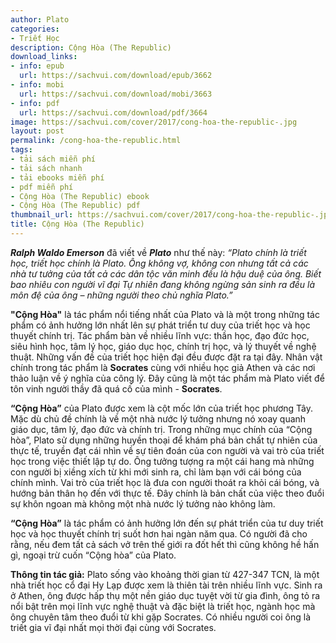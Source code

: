 ```yaml
---
author: Plato
categories:
- Triết Học
description: Cộng Hòa (The Republic)
download_links:
- info: epub
  url: https://sachvui.com/download/epub/3662
- info: mobi
  url: https://sachvui.com/download/mobi/3663
- info: pdf
  url: https://sachvui.com/download/pdf/3664
image: https://sachvui.com/cover/2017/cong-hoa-the-republic-.jpg
layout: post
permalink: /cong-hoa-the-republic.html
tags:
- tải sách miễn phí
- tải sách nhanh
- tải ebooks miễn phí
- pdf miễn phí
- Cộng Hòa (The Republic) ebook
- Cộng Hòa (The Republic) pdf
thumbnail_url: https://sachvui.com/cover/2017/cong-hoa-the-republic-.jpg
title: Cộng Hòa (The Republic)
---
```


 <div class="item-desc text-justify"> <p><em><strong>Ralph Waldo Emerson</strong></em> đã viết về <em><strong>Plato</strong></em> như thế này: <em>“Plato chính là triết học, triết học chính là Plato. Ông không vợ, không con nhưng tất cả các nhà tư tưởng của tất cả các dân tộc văn minh đều là hậu duệ của ông. Biết bao nhiêu con người vĩ đại Tự nhiên đang không ngừng sản sinh ra đều là môn đệ của ông – những người theo chủ nghĩa Plato.”</em></p><p><strong>"Cộng Hòa"</strong> là tác phẩm nổi tiếng nhất của Plato và là một trong những tác phẩm có ảnh hưởng lớn nhất lên sự phát triển tư duy của triết học và học thuyết chính trị. Tác phẩm bàn về nhiều lĩnh vực: thần học, đạo đức học, siêu hình học, tâm lý học, giáo dục học, chính trị học, và lý thuyết về nghệ thuật. Những vấn đề của triết học hiện đại đều được đặt ra tại đây. Nhân vật chính trong tác phẩm là <strong>Socrates</strong> cùng với nhiều học giả Athen và các nơi thảo luận về ý nghĩa của công lý. Đây cũng là một tác phẩm mà Plato viết để tôn vinh người thầy đã quá cố của mình - <strong>Socrates</strong>.</p><p><strong>“Cộng Hòa”</strong> của Plato được xem là cột mốc lớn của triết học phương Tây. Mặc dù chủ đề chính là về một nhà nước lý tưởng nhưng nó xoay quanh giáo dục, tâm lý, đạo đức và chính trị. Trong những mục chính của “Cộng hòa”, Plato sử dụng những huyền thoại để khám phá bản chất tự nhiên của thực tế, truyền đạt cái nhìn về sự tiên đoán của con người và vai trò của triết học trong việc thiết lập tự do. Ông tưởng tượng ra một cái hang mà những con người bị xiềng xích từ khi mới sinh ra, chỉ làm bạn với cái bóng của chính mình. Vai trò của triết học là đưa con người thoát ra khỏi cái bóng, và hướng bản thân họ đến với thực tế. Đây chính là bản chất của việc theo đuổi sự khôn ngoan mà không một nhà nước lý tưởng nào không làm.</p><p><strong>“Cộng Hòa”</strong> là tác phẩm có ảnh hưởng lớn đến sự phát triển của tư duy triết học và học thuyết chính trị suốt hơn hai ngàn năm qua. Có người đã cho rằng, nếu đem tất cả sách vở trên thế giới ra đốt hết thì cũng không hề hấn gì, ngoại trừ cuốn “Cộng hòa” của Plato.</p><p><strong>Thông tin tác giả:</strong> Plato sống vào khoảng thời gian từ 427-347 TCN, là một nhà triết học cổ đại Hy Lạp được xem là thiên tài trên nhiều lĩnh vực. Sinh ra ở Athen, ông được hấp thụ một nền giáo dục tuyệt vời từ gia đình, ông tỏ ra nổi bật trên mọi lĩnh vực nghệ thuật và đặc biệt là triết học, ngành học mà ông chuyên tâm theo đuổi từ khi gặp Socrates. Có nhiều người coi ông là triết gia vĩ đại nhất mọi thời đại cùng với Socrates.</p> </div>